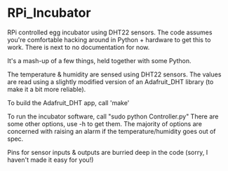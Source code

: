 RPi_Incubator
=============

RPi controlled egg incubator using DHT22 sensors.  The code assumes you're comfortable hacking around in Python + hardware to get this to work.  There is next to no documentation for now.

It's a mash-up of a few things, held together with some Python.

The temperature & humidity are sensed using DHT22 sensors.  The values are read using a slightly modified version of an Adafruit_DHT library (to make it a bit more reliable).

To build the Adafruit_DHT app, call 'make'

To run the incubator software, call "sudo python Controller.py"  There are some other options, use -h to get them.  The majority of options are concerned with raising an alarm if the temperature/humidity goes out of spec.

Pins for sensor inputs & outputs are burried deep in the code (sorry, I haven't made it easy for you!)
